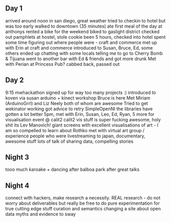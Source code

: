 Day 1
-----
arrived around noon in san diego, great weather
tried to checkin to hotel but was too early
walked to downtown (35 minutes)
ate first meal of the day at anthonys
rented a bike for the weekend
biked to gaslight district
checked out pamphlets at hostel, stole cookie
been 5 hours, checked into hotel
spent some time figuring out where people were - craft and commerce
met up with Erin at craft and commerce
introduced to Susan, Bruce, Ed, some others
ended up chatting with some locals telling me to go to Cherry Bomb & Tijuana
went to another bar with Ed & friends and got more drunk
Met with Perian at Princess Pub?
cabbed back, passed out


Day 2
-----
9:15 mwhackathon
signed up for way too many projects :)
introduced to koven via susan
arduino + kinect workshop
Bruce is here
Met Miriam (ArduinoGrrl) and Liz Neely both of whom are awesome
Tried to get wekinator working
got advice to retry SimpleOpenNI the libraries have gotten a lot better
5pm, met with Erin, Susan, Leo, Ed, Ryan, 5 more for visualisation event @ calit2
calit2 vis stuff is super fucking awesome, holy shit its Lev Manovich!
giant screens with excellent visualisations of art - I am so compelled to learn about Rothko
met with virtual art group / experience people who were livestreaming to japan, documentary, awesome stuff
lots of talk of sharing data, compelling stories

Night 3
--------
tooo much
karoake + dancing after balboa park after great talks

Night 4
-------
connect with hackers, make research a necessity. REAL research - do not worry about deliverables but really
	be free to do pure experimentation for true cutting edge stuff
curation and semantics changing
a site about open data myths and evidence to sway
